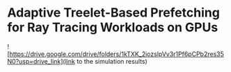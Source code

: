 # Adaptive Treelet-Based Prefetching for Ray Tracing Workloads on GPUs

![https://drive.google.com/drive/folders/1kTXK_2iozslpVv3r1Pf6pCPb2res35N0?usp=drive_link](link to the simulation results)
